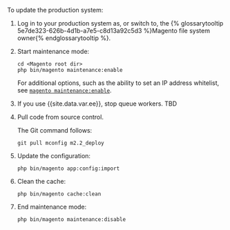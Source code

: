 To update the production system:

1.	Log in to your production system as, or switch to, the {% glossarytooltip 5e7de323-626b-4d1b-a7e5-c8d13a92c5d3 %}Magento file system owner{% endglossarytooltip %}.
2.	Start maintenance mode:

		cd <Magento root dir>
		php bin/magento maintenance:enable

	For additional options, such as the ability to set an IP address whitelist, see [`magento maintenance:enable`]({{page.baseurl}}/install-gde/install/cli/install-cli-subcommands-maint.html).
3.	If you use {{site.data.var.ee}}, stop queue workers. TBD
3.	Pull code from source control.

	The Git command follows:

		git pull mconfig m2.2_deploy
4.	Update the configuration:

		php bin/magento app:config:import
5.	Clean the cache:

		php bin/magento cache:clean
4.	End maintenance mode:

		php bin/magento maintenance:disable
